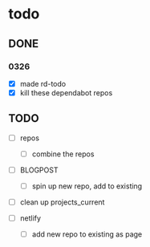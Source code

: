 # todo

## DONE

### 0326
- [x] made rd-todo
- [x] kill these dependabot repos

## TODO

- [ ] repos
	- [ ] combine the repos

- [ ] BLOGPOST
	- [ ] spin up new repo, add to existing

- [ ] clean up projects_current

- [ ] netlify
	- [ ] add new repo to existing as page
